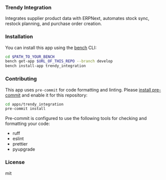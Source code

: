 ### Trendy Integration

Integrates supplier product data with ERPNext, automates stock sync, restock planning, and purchase order creation.

### Installation

You can install this app using the [bench](https://github.com/frappe/bench) CLI:

```bash
cd $PATH_TO_YOUR_BENCH
bench get-app $URL_OF_THIS_REPO --branch develop
bench install-app trendy_integration
```

### Contributing

This app uses `pre-commit` for code formatting and linting. Please [install pre-commit](https://pre-commit.com/#installation) and enable it for this repository:

```bash
cd apps/trendy_integration
pre-commit install
```

Pre-commit is configured to use the following tools for checking and formatting your code:

- ruff
- eslint
- prettier
- pyupgrade

### License

mit
